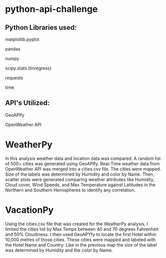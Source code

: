 # python-api-challenge

## Python Libraries used:

matplotlib.pyplot

pandas

numpy

scipy.stats (linregress)

requests

time


## API's Utilized:

GeoAPIfy

OpenWeather API

# WeatherPy
In this analysis weather data and location data was compared. A random list of 500+ cities was generated using GeoAPIfy. Real-Time weather data from OpenWeather API was merged into a cities.csv file. The cities were mapped. Size of the labels was determined by Humidity and color by Name. Then, scatter plots were generated comparing weather attributes like Humidity, Cloud cover, Wind Speeds, and Max Temperature against Latitudes in the Northern and Southern Hemispheres to identify any correlation. 

# VacationPy
Using the cities.csv file that was created for the WeatherPy analysis, I limited the cities list by Max Temps between 40 and 70 degrees Fahrenheit and 50% Cloudiness. I then used GeoAPYfy to locate the first Hotel within 10,000 metres of those cities. These cities were mapped and labeled with the Hotel Name and Country. Like in the previous map the size of the label was determined by Humidity and the color by Name. 
